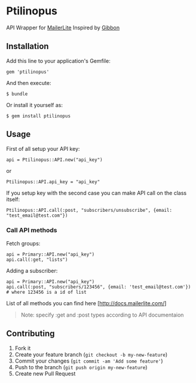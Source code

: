 # Ptilinopus

API Wrapper for [MailerLite](http://mailerlite.com/)
Inspired by [Gibbon](https://github.com/amro/gibbon/)

## Installation

Add this line to your application's Gemfile:

    gem 'ptilinopus'

And then execute:

    $ bundle

Or install it yourself as:

    $ gem install ptilinopus

## Usage

First of all setup your API key:
    
    api = Ptilinopus::API.new("api_key")

or

    Ptilinopus::API.api_key = "api_key"

If you setup key with the second case you can make API call on the class itself:

    Ptilinopus::API.call(:post, "subscribers/unsubscribe", {email: "test_email@test.com"})


### Call API methods

Fetch groups:

    api = Primary::API.new("api_key")
    api.call(:get, "lists")

Adding a subscriber:

    api = Primary::API.new("api_key")
    api.call(:post, "subscribers/123456", {email: 'test_email@test.com'})
    # where 123456 is a id of list

List of all methods you can find here [http://docs.mailerlite.com/]

> Note: specify :get and :post types according to API documentaion

## Contributing

1. Fork it
2. Create your feature branch (`git checkout -b my-new-feature`)
3. Commit your changes (`git commit -am 'Add some feature'`)
4. Push to the branch (`git push origin my-new-feature`)
5. Create new Pull Request
